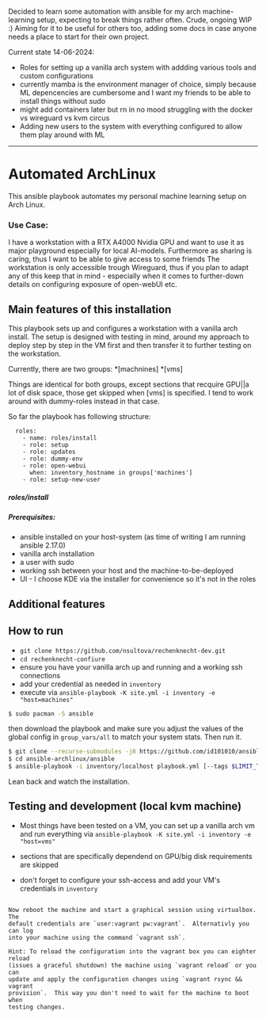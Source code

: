 Decided to learn some automation with ansible for my arch machine-learning setup, expecting to break things rather often. 
Crude, ongoing WIP :) Aiming for it to be useful for others too, adding some docs in case anyone needs a place to start for their own project. 

Current state 14-06-2024:
* Roles for setting up a vanilla arch system with addding various tools and custom configurations
* currently mamba is the environment manager of choice, simply because ML depencencies are cumbersome and I want my friends to be able to install things without sudo
* might add containers later but rn in no mood struggling with the docker vs wireguard vs kvm circus 
* Adding new users to the system with everything configured to allow them play around with ML 

-------


# Automated ArchLinux
This ansible playbook automates my personal machine learning setup on Arch Linux.

### Use Case:
I have a workstation with a RTX A4000 Nvidia GPU and want to use it as major playground especially for local AI-models. 
Furthermore as sharing is caring, thus I want to be able to give access to some friends
The workstation is only accessible trough Wireguard, thus if you plan to adapt any of this keep that in mind - especially when it comes to further-down details on configuring exposure of open-webUI etc.



## Main features of this installation
This playbook sets up and configures a workstation with a vanilla arch install. The setup is designed with testing in mind, around my approach to deploy step by step in the VM first and then transfer it to further testing on the workstation.

Currently, there are two groups:
    *\[machnines\]
    *\[vms\] 

Things are identical for both groups, except sections that recquire GPU||a lot of disk space, those get skipped when \[vms\] is specified.
I tend to work around with dummy-roles instead in that case.

So far the playbook has following structure:
```
  roles:
    - name: roles/install
    - role: setup
    - role: updates
    - role: dummy-env
    - role: open-webui
      when: inventory_hostname in groups['machines']
    - role: setup-new-user
```

##### roles/install




##### Prerequisites:  
* ansible installed  on your host-system (as time of writing I am running ansible 2.17.0)
* vanilla arch installation
* a user with sudo
* working ssh between your host and the machine-to-be-deployed 
* UI - I choose KDE via the installer for convenience so it's not in the roles   



## Additional features

## How to run
* `git clone https://github.com/nsultova/rechenknecht-dev.git`
* `cd rechenknecht-confiure`
* ensure you have your vanilla arch up and running and a working ssh connections
* add your credential as needed in `inventory`
* execute via `ansible-playbook -K site.yml -i inventory -e "host=machines"` 
    

``` bash
$ sudo pacman -S ansible
```

then download the playbook and make sure you adjust the values of the global
config in `group_vars/all` to match your system stats. Then run it.

``` bash
$ git clone --recurse-submodules -j8 https://github.com/id101010/ansible-archlinux.git
$ cd ansible-archlinux/ansible
$ ansible-playbook -i inventory/localhost playbook.yml [--tags $LIMIT_TO_TAG]
```

Lean back and watch the installation.

## Testing and development (local kvm machine)
* Most things have been tested on a VM, you can set up a vanilla arch vm and run everything via
`ansible-playbook -K site.yml -i inventory -e "host=vms"` 

* sections that are specifically dependend on GPU/big disk requirements are skipped
* don't forget to configure your ssh-access and add your VM's credentials in `inventory`

```

Now reboot the machine and start a graphical session using virtualbox. The
default credentials are `user:vagrant pw:vagrant`.  Alternativly you can log
into your machine using the command `vagrant ssh`.

Hint: To reload the configuration into the vagrant box you can eighter reload
(issues a graceful shutdown) the machine using `vagrant reload` or you can
update and apply the configuration changes using `vagrant rsync && vagrant
provision`.  This way you don't need to wait for the machine to boot when
testing changes.